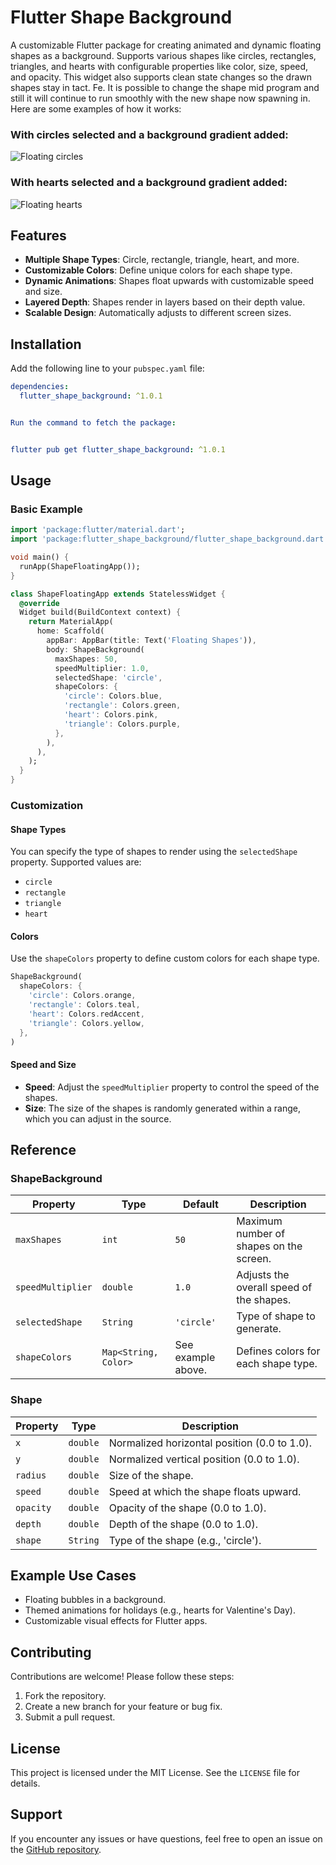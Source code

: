 # Flutter Shape Background

A customizable Flutter package for creating animated and dynamic floating shapes as a background. Supports various shapes like circles, rectangles, triangles, and hearts with configurable properties like color, size, speed, and opacity.
This widget also supports clean state changes so the drawn shapes stay in tact. Fe. It is possible to change the shape mid program and still it will continue to run smoothly with the new shape now spawning in.
Here are some examples of how it works:

### With circles selected and a background gradient added:

![Floating circles](https://github.com/user-attachments/assets/fcee9416-7ca5-415a-9b24-ddcbf21486a0)


### With hearts selected and a background gradient added:

![Floating hearts](https://github.com/user-attachments/assets/d8e30d0b-c5b5-4b39-9674-766e33ff0cd0)




## Features

- **Multiple Shape Types**: Circle, rectangle, triangle, heart, and more.
- **Customizable Colors**: Define unique colors for each shape type.
- **Dynamic Animations**: Shapes float upwards with customizable speed and size.
- **Layered Depth**: Shapes render in layers based on their depth value.
- **Scalable Design**: Automatically adjusts to different screen sizes.

## Installation

Add the following line to your `pubspec.yaml` file:

```yaml
dependencies:
  flutter_shape_background: ^1.0.1


Run the command to fetch the package:


flutter pub get flutter_shape_background: ^1.0.1
```

## Usage

### Basic Example

```dart
import 'package:flutter/material.dart';
import 'package:flutter_shape_background/flutter_shape_background.dart';

void main() {
  runApp(ShapeFloatingApp());
}

class ShapeFloatingApp extends StatelessWidget {
  @override
  Widget build(BuildContext context) {
    return MaterialApp(
      home: Scaffold(
        appBar: AppBar(title: Text('Floating Shapes')),
        body: ShapeBackground(
          maxShapes: 50,
          speedMultiplier: 1.0,
          selectedShape: 'circle',
          shapeColors: {
            'circle': Colors.blue,
            'rectangle': Colors.green,
            'heart': Colors.pink,
            'triangle': Colors.purple,
          },
        ),
      ),
    );
  }
}
```

### Customization

#### Shape Types

You can specify the type of shapes to render using the `selectedShape` property. Supported values are:
- `circle`
- `rectangle`
- `triangle`
- `heart`

#### Colors

Use the `shapeColors` property to define custom colors for each shape type.

```dart
ShapeBackground(
  shapeColors: {
    'circle': Colors.orange,
    'rectangle': Colors.teal,
    'heart': Colors.redAccent,
    'triangle': Colors.yellow,
  },
)
```

#### Speed and Size

- **Speed**: Adjust the `speedMultiplier` property to control the speed of the shapes.
- **Size**: The size of the shapes is randomly generated within a range, which you can adjust in the source.

## Reference

### ShapeBackground

| Property         | Type                       | Default             | Description                                     |
|------------------|----------------------------|---------------------|-------------------------------------------------|
| `maxShapes`      | `int`                     | `50`                | Maximum number of shapes on the screen.        |
| `speedMultiplier`| `double`                  | `1.0`               | Adjusts the overall speed of the shapes.       |
| `selectedShape`  | `String`                  | `'circle'`          | Type of shape to generate.                     |
| `shapeColors`    | `Map<String, Color>`      | See example above.  | Defines colors for each shape type.            |

### Shape

| Property  | Type    | Description                                   |
|-----------|---------|-----------------------------------------------|
| `x`       | `double`| Normalized horizontal position (0.0 to 1.0). |
| `y`       | `double`| Normalized vertical position (0.0 to 1.0).   |
| `radius`  | `double`| Size of the shape.                           |
| `speed`   | `double`| Speed at which the shape floats upward.      |
| `opacity` | `double`| Opacity of the shape (0.0 to 1.0).           |
| `depth`   | `double`| Depth of the shape (0.0 to 1.0).             |
| `shape`   | `String`| Type of the shape (e.g., 'circle').          |

## Example Use Cases

- Floating bubbles in a background.
- Themed animations for holidays (e.g., hearts for Valentine's Day).
- Customizable visual effects for Flutter apps.

## Contributing

Contributions are welcome! Please follow these steps:

1. Fork the repository.
2. Create a new branch for your feature or bug fix.
3. Submit a pull request.

## License

This project is licensed under the MIT License. See the `LICENSE` file for details.

## Support

If you encounter any issues or have questions, feel free to open an issue on the [GitHub repository](https://github.com/NoirsCodingCorner/floating_animation/).
